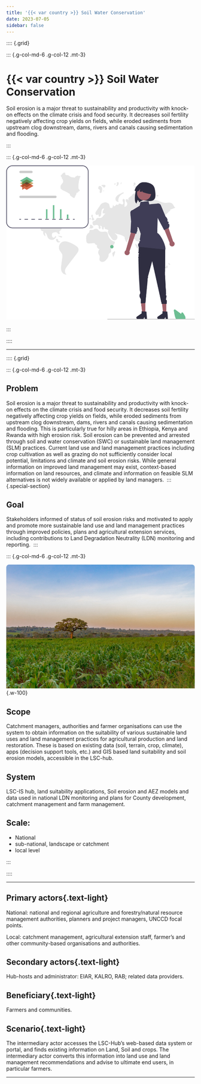 ```yaml
---
title: '{{< var country >}} Soil Water Conservation'
date: 2023-07-05
sidebar: false
---
```


:::: {.grid}

::: {.g-col-md-6 .g-col-12 .mt-3}

# {{< var country >}} Soil Water Conservation

Soil erosion is a major threat to sustainability and productivity with knock-on effects on the climate crisis and food security. It decreases soil fertility negatively affecting crop yields on fields, while eroded sediments from upstream clog downstream, dams, rivers and canals causing sedimentation and flooding.

:::

::: {.g-col-md-6 .g-col-12 .mt-3}

![](../img/Kenya%20land%20soil%20crop%20data%201.svg)

:::

::::

---

:::: {.grid}

::: {.g-col-md-6 .g-col-12 .mt-3}

## Problem

Soil erosion is a major threat to sustainability and productivity with knock-on effects on the climate crisis and food security. It decreases soil fertility negatively affecting crop yields on fields, while eroded sediments from upstream clog downstream, dams, rivers and canals causing sedimentation and flooding. This is particularly true for hilly areas in Ethiopia, Kenya and Rwanda with high erosion risk. Soil erosion can be prevented and arrested through soil and water conservation (SWC) or sustainable land management (SLM) practices. Current land use and land management practices including crop cultivation as well as grazing do not sufficiently consider local potential, limitations and climate and soil erosion risks.  While general information on improved land management may exist, context-based information on land resources, and climate and information on feasible SLM alternatives is not widely available or applied by land managers. ​
​
::: {.special-section}

## Goal

Stakeholders informed of status of soil erosion risks and motivated to apply and promote more sustainable land use and land management practices through improved policies, plans and agricultural extension services, including contributions to Land Degradation Neutrality (LDN) monitoring and reporting.​
​
:::

::: {.g-col-md-6 .g-col-12 .mt-3}

![](../img/adams-korir-5gzZo_nQBIM-unsplash%201.jpg){.w-100}

## Scope

Catchment managers, authorities and farmer organisations can use the system to obtain information on the suitability of various sustainable land uses and land management practices for agricultural production and land restoration. These is based on existing data (soil, terrain, crop, climate), apps (decision support tools, etc.) and GIS based land suitability and soil erosion models, accessible in the LSC-hub.​

## System 

LSC-IS hub, land suitability applications, Soil erosion and AEZ models and data used in national LDN monitoring and plans for County development, catchment management and farm management.​

## Scale: 

- National
- sub-national, landscape or catchment
- local level​

:::

::::

---

<div class="grid">

<div class="text-light rounded bg-dark g-col-6 g-col-lg-3 px-3">

## Primary actors{.text-light}

National: national and regional agriculture and forestry/natural resource management authorities, planners and project managers, UNCCD focal points.​

Local: catchment management, agricultural extension staff, farmer’s and other community-based organisations and authorities.​

</div><div class="text-light rounded bg-dark g-col-6 g-col-lg-3 px-3">

## Secondary actors{.text-light}

Hub-hosts and administrator: EIAR, KALRO, RAB; related data providers.​

</div><div class="text-light rounded bg-dark g-col-6 g-col-lg-3 px-3">

## Beneficiary{.text-light}

Farmers and communities.​

</div><div class="text-light rounded bg-dark g-col-6 g-col-lg-3 px-3">

## Scenario{.text-light}

The intermediary actor accesses the LSC-Hub’s web-based data system or portal, and finds existing information on Land, Soil and crops. The intermediary actor converts this information into land use and land management recommendations and advise to ultimate end users, in particular farmers.​

</div></div>

---

<script src="https://giscus.app/client.js"
      data-repo="lsc-hubs/kenya-catalogue"
      data-repo-id="R_kgDOJxw-OQ"
      data-category="Q&A"
      data-category-id="DIC_kwDOJxw-Oc4CXVp8"
      data-mapping="title"
      data-strict="0"
      data-reactions-enabled="0"
      data-emit-metadata="0"
      data-input-position="bottom"
      data-theme="noborder_light"
      data-lang="en"
      data-loading="lazy"
      crossorigin="anonymous"
      async></script>

<style>
#title-block-header { display:none; }
</style>